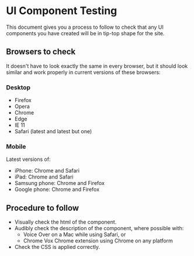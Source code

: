 # UI Component Testing

This document gives you a process to follow to check that any UI components
you have created will be in tip-top shape for the site.

## Browsers to check

It doesn't have to look exactly the same in every browser, but it should look similar and work properly in current versions of these browsers:

### Desktop

* Firefox
* Opera
* Chrome
* Edge
* IE 11
* Safari (latest and latest but one)

### Mobile

Latest versions of:

* iPhone: Chrome and Safari
* iPad: Chrome and Safari
* Samsung phone: Chrome and Firefox
* Google phone: Chrome and Firefox

## Procedure to follow

* Visually check the html of the component.
* Audibly check the description of the component, where possible with:
  * Voice Over on a Mac while using Safari, or
  * Chrome Vox Chrome extension using Chrome on any platform
* Check the CSS is applied correctly.
